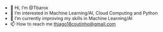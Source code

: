 - 👋 Hi, I’m @Tbarox
- 👀 I’m interested in Machine Learning/AI, Cloud Computing and Python
- 🌱 I’m currently improving my skills in Machine Learning/AI
- 📫 How to reach me thiago18coutinho@gmail.com

<!---
Tbarox/Tbarox is a ✨ special ✨ repository because its `README.md` (this file) appears on your GitHub profile.
You can click the Preview link to take a look at your changes.
--->

